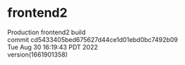# frontend2  
Production frontend2 build  
commit cd5433405bed675627d44ce1d01ebd0bc7492b09  
Tue Aug 30 16:19:43 PDT 2022  
version(1661901358)  
